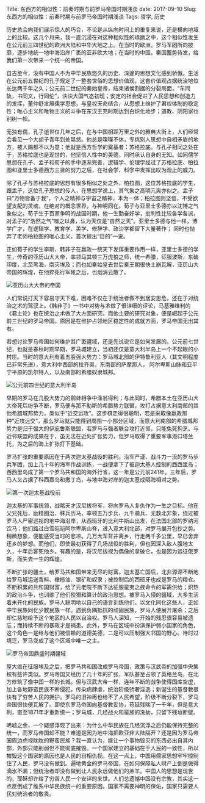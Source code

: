 Title: 东西方的相似性：前秦时期与前罗马帝国时期浅谈
date: 2017-09-10
Slug: 东西方的相似性：前秦时期与前罗马帝国时期浅谈
Tags: 哲学, 历史



历史总会向我们展示惊人的巧合，不论是从纵向时间上的重复来说，还是横向地域上的比较。这几个月来，我一直沉浸在对这种相似性的琢磨之中，这个相似性发生在公元前三四世纪的欧洲大陆和中华大地之上。在当时的欧洲，罗马军团所向披靡，逐步地统一地中海沿岸广袤的亚非欧大地；在当时的中国，秦国蓄势待发，给我们第一次带来一个统一的帝国。


自古至今，没有中国人不为中华民族悠久的历史、深邃的思想文化感到骄傲。生活在公元前五世纪的孔子规定了一整套世俗的思想价值观，这套价值观占据统治地位长达两千年之久；公元前二世纪的秦始皇帝，结束诸侯割据的分裂局面，“车同轨，书同文，行同伦”，泱泱大国气态初现；安定的社会促进了人民思想和创造力的发挥，董仲舒发展儒学思想，与皇权天命结合，从思想上维护了君权体制的稳定性；唯心主义和唯物主义的斗争在东汉王充时期达到白炽化地步；道教、阴阳家也别树一帜。


无独有偶，孔子逝世仅几年之后，在与中国相距万里之外的雅典大街上，人们经常会看见一个大胡子青年到处晃悠。他总是喋喋不休，专挑别人思想中自相矛盾的地方，被人踢都不以为意：他就是西方哲学的奠基者：苏格拉底。与孔子相同之处在于，苏格拉底也是现世的，他坚信人性中的美德，同时承认自身的无知。如同儒学思想在孔子、孟子和荀子的手中逐渐完善，逻辑学、伦理学经过了苏格拉底、柏拉图和亚里士多德西方三贤的努力之后，在社会学、科学中发挥出叹为观止的威力。


除了孔子与苏格拉底的思想有很多相似之处之外，柏拉图，这位苏格拉底的学生，跟孟子，这位孔子思想的传人，在思想学说上，其气象之高明亢爽亦似之。孟子曰“万物皆备于我”，个人之精神与宇宙之精神，本为一体；柏拉图则坚信，不受欲望支配的灵魂，在绝对的概念世界，与神明同在。荀子与亚里士多德亦以沈博之气象似之。荀子生于百家争鸣的战国时期，他一生勤奋好学，批判性比较各学各派，对孟子的“浩然之气”嗤之以鼻，认为天仅是“自然之天”。亚里士多德与他一样，博学广才，在逻辑学、教育学、美学、修辞学、政治学都留下大量著作； 同时也抛弃了老师柏拉图的唯心主义，首次提出“目的”一说。


正如荀子的学生李斯、韩非子在嬴政一统天下发挥重要作用一样，亚里士多德的学生，传奇的亚历山大大帝，率领马其顿三万虎狼之师，统一希腊，征服波斯，东破印度，北至黑海，南灭埃及；而也如秦始皇去世后秦王朝很快土崩瓦解，亚历山大帝国的辉煌，在他猝死行军帐之后，也烟消云散了。

![亚历山大大帝的帝国](.../images/亚历山大大帝帝国.jpg)


人们常说打天下容易守天下难，困难不仅在于统治者做不到居安思危，还在于对统治之术的驾驭上。《韩非子》一书中对势与术做了很详细的评论，马基雅维利的《君主论》也在统治之术做了大方面研究，而他主要的研究对象，便是崛起于公元前三世纪的罗马帝国。原因是在维护占领地区稳定性的成就方面，罗马帝国无出其右。

若想讨论罗马帝国如何维护其广袤疆域，还是先说说它是如何发展的。公元前七世纪，也就是春秋时期早期，罗马城建立，当初还仅是意大利半岛上一个不起眼的小村庄。当时的意大利有着五股强大势力：罗马城北部的伊特鲁利亚人（其文明程度已非常先进），意大利中西部的拉齐奥，东南部的萨摩那人， 阿尔卑斯山脉和亚平宁平原的凯尔特人，以及南部的希腊奴隶城邦。

![公元前四世纪的意大利半岛](.../images/Italy_400bC_en.svg.png)

早期的罗马在几股大势力的鹬蚌相争中渔翁得利；与此同时，希腊本土在亚历山大大帝死后纷争不断，罗马便与那不勒斯的希腊势力联盟，攻打占据意大利南部的其他希腊城邦势力，类似于“近交远攻”。这步棋走得很聪明，若是采取像嬴政那种“近攻远交”，那么罗马就只能得到周围一小部分区域，而意大利南部的希腊城邦势力是归于强大的伊庇鲁斯联盟，若罗马与强者联合攻打近邻，只能兔死狗烹。与近邻联盟的成果在于，虽无法在近处扩张势力，但罗马取得了重要军事港口塔兰托，为之后的海上扩张打下基础。

罗马扩张的重要原因在于两次迦太基战役的胜利。治军严谨、战斗力一流的罗马步兵军团，加上几十年的海军作战训练，一战便拿下了被迦太基人控制的西西里岛；西西里岛成了第一个罗马共和国的海外行省，这一年是公元前241年。三年后，罗马人又占据了科西嘉岛和撒丁岛，与地中海对岸的迦太基成隔海相对之势。

![第一次迦太基战役前](.../images/First_Punic_War_264_BC_v2.png)


迦太基的军事统领，战略天才汉尼拔将军，将向罗马人复仇作为一生之目标。他在父兄死后，励精图治，秣兵历马，率领五万步兵、九千骑兵、无数北非象，绕过被罗马人严密巡视的地中海沿岸，从西班牙的比利牛斯山出发，在法国北部的罗纳河饮马；他们路过白雪皑皑阿尔卑斯山脊，进入意大利北部，对罗马展开包抄之势。稍微想象，便能感受当时的悲凉。几万大军背井离乡，行走两千多公里，早已舍弃还乡的梦想。而他们，即使最初获得了几场战役的胜利，但也因深入敌人腹地太久，十年后客死他乡。有趣的是，将汉尼拔视为偶像的拿破仑，也是因为远征俄罗斯，而失去一生的辉煌。


不断扩张的疆土，给罗马共和国带来无尽的财富。迦太基亡国后，北非源源不断地给罗马城运送香料、橄榄油、银矿和奴隶；被控制后的西班牙也成是罗马的粮仓。不断积累的共和国财富，给了元老院不断下达征服蛮夷之族命令的军需供给；炽热的政治斗争，也训练了他们狡猾和算计的政治思想。被罗马入侵的疆域，大多生活着未开化的民族。罗马人聪明地以自己的语言训练他们，以文化同化这些人，正如中华民族同化少数民族一样。遇到负隅抵抗的顽固民族，罗马人便展开屠杀；之后却仁慈地给予这个地区的人民以自治权。罗马人深知，一开始的残忍很容易被遗忘；而持续不断的暴政才是祸患。此外，罗马在区域中扮演保护弱小国家的角色，这个角色一是给与他们被信赖的道德美德，二是可以压制强大邻国的野心。待时过境迁，罗马变成了这个区域中唯一之主。

![罗马帝国鼎盛时期疆域](.../images/罗马帝国鼎盛.png)

屋大维在征服埃及之后，把罗马共和国改成罗马帝国，政策与汉武帝的加强中央集权有些许类似。罗马帝国又经历了几十年的扩张，军队甚至占领了英格兰岛，在北方修筑了像中国一样的长城。但与汉武大帝一样，连年不断的战争使得国库空虚，加上各地野蛮民族不断侵犯，传染病肆虐，统治阶级骄奢淫逸；新诞生的基督教很快有了穷苦人民的拥护。罗马的旧神再也给不了人民希望，阶级不断分裂下，罗马帝国很快便瓦解了。即使东罗马帝国向基督教妥协，苟延残喘了一千年，但是意大利，直至1871年才重新统一；罗马城，几经战火和蛮族的洗劫，只留下残垣断壁。


唏嘘之余，一个疑惑浮现了出来：为什么中华民族在几经沉浮之后仍能保持完整的统一，而罗马帝国却不能？难道是因为地中海把欧亚非大陆隔开？还是因为罗马帝国周边虎视眈眈的野蛮民族？我一直认为，能让一个事物毁灭的东西必出自其内部，外部只能削弱但不能彻底摧毁。一个国家建立的基础在于人民的一致性，所以摧毁这个国家的原因也是人民的自相仇视。在这一点上，中国用儒家思想牢牢控制住了人民，罗马没有做到。遍地黄金的罗马帝国，在如何保障私人财产上倒是做得滴水不漏；但统治者却没有做到让人民永远做他们的羔羊。中国人的思想是现世的，耶稣却许给了穷苦人民一个安详的来世。人们总遗憾中国没有宗教，其实这一点反倒成了维系中华民族统一的重要原因。国家不需要神明的保佑，国家只需要人民对统治者的敬畏。






